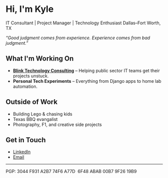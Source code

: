 # Hi, I'm Kyle

IT Consultant | Project Manager | Technology Enthusiast
Dallas–Fort Worth, TX

_“Good judgment comes from experience. Experience comes from bad judgment.”_

## What I'm Working On

- **[Blink Technology Consulting](https://www.blinktech.io)** – Helping public sector IT teams get their projects unstuck.
- **Personal Tech Experiments** – Everything from Django apps to home lab automation.

## Outside of Work

- Building Lego & chasing kids
- Texas BBQ evangalist
- Photography, F1, and creative side projects

## Get in Touch

- [LinkedIn](https://www.linkedin.com/in/warnerkyle/)
- [Email](mailto:kyleinprogress@fastmail.com)

---

PGP: 3044 F931 A2B7 74F6 A77D  6F48 ABAB 00B7 9F26 19B9
